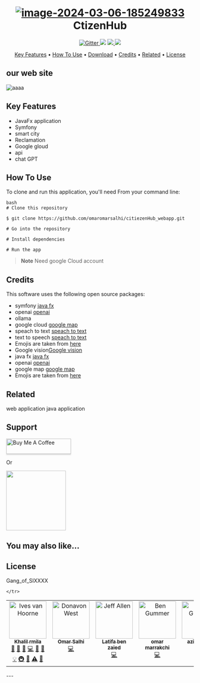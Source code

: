 
<h1 align="center">
  <br>
  <a href='https://postimg.cc/rz46fVNJ' target='_blank'><img src='https://i.postimg.cc/rz46fVNJ/image-2024-03-06-185249833.png' border='0' alt='image-2024-03-06-185249833'/></a>
  <br>
  CtizenHub
  <br>
</h1>

<p align="center">
  <a href="https://badge.fury.io/js/electron-markdownify">
    <img src="https://badge.fury.io/js/electron-markdownify.svg"
         alt="Gitter">
  </a>
  <a href="https://gitter.im/amitmerchant1990/electron-markdownify"><img src="https://badges.gitter.im/amitmerchant1990/electron-markdownify.svg"></a>
  <a href="https://saythanks.io/to/bullredeyes@gmail.com">
      <img src="https://img.shields.io/badge/SayThanks.io-%E2%98%BC-1EAEDB.svg">
  </a>
  <a href="https://www.paypal.me/AmitMerchant">
    <img src="https://img.shields.io/badge/$-donate-ff69b4.svg?maxAge=2592000&amp;style=flat">
  </a>
</p>

<p align="center">
  <a href="#key-features">Key Features</a> •
  <a href="#how-to-use">How To Use</a> •
  <a href="#download">Download</a> •
  <a href="#credits">Credits</a> •
  <a href="#related">Related</a> •
  <a href="#license">License</a>
</p>

## our web site 
![aaaa](https://github.com/omaromarsalhi/citiezenHub_webapp/assets/100521806/32b0114c-8657-43d1-b031-f8d3281e42e5)


## Key Features
*  JavaFx application
*  Symfony
*  smart city
*  Reclamation
*  Google gloud
*  api
*  chat GPT
  
## How To Use

To clone and run this application, you'll need  From your command line:

```
bash
# Clone this repository

$ git clone https://github.com/omaromarsalhi/citiezenHub_webapp.git

# Go into the repository

# Install dependencies

# Run the app

```

> **Note**
Need google Cloud account 

## Credits

This software uses the following open source packages:

- symfony [java fx]([https://nodejs.org/](https://openjfx.io))
- openai [openai]([https://github.com/chjj/marked](https://platform.openai.com/docs/overview))
- ollama 
- google cloud  [google map]([http://showdownjs.github.io/showdown/](https://console.cloud.google.com/apis/library/maps-backend.googleapis.com?hl=en&project=citizenhub-416011))
- speach to text [speach to text]([http://codemirror.net/](https://cloud.google.com/speech-to-text/?hl=en))
- text to speech [speach to text]([http://codemirror.net/](https://cloud.google.com/speech-to-text/?hl=en))
- Emojis are taken from [here](https://github.com/arvida/emoji-cheat-sheet.com)
- Google vision[Google vision]([http://electron.atom.io/](https://console.cloud.google.com/apis/library/vision.googleapis.com?project=citizenhub-416011))
- java fx [java fx]([https://nodejs.org/](https://openjfx.io))
- openai [openai]([https://github.com/chjj/marked](https://platform.openai.com/docs/overview))
- google map [google map]([http://showdownjs.github.io/showdown/](https://console.cloud.google.com/apis/library/maps-backend.googleapis.com?hl=en&project=citizenhub-416011))
- Emojis are taken from [here](https://github.com/arvida/emoji-cheat-sheet.com)

  
## Related
web application
java application
## Support

<a href="https://www.buymeacoffee.com/5Zn8Xh3l9" target="_blank"><img src="https://www.buymeacoffee.com/assets/img/custom_images/purple_img.png" alt="Buy Me A Coffee" style="height: 41px !important;width: 174px !important;box-shadow: 0px 3px 2px 0px rgba(190, 190, 190, 0.5) !important;-webkit-box-shadow: 0px 3px 2px 0px rgba(190, 190, 190, 0.5) !important;" ></a>

<p>Or</p> 

<a href="[https://www.patreon.com/amitmerchant](https://www.buymeacoffee.com/gamerkhaliv)">
	<img src="https://c5.patreon.com/external/logo/become_a_patron_button@2x.png" width="160">
</a>

## You may also like...


## License

Gang_of_SIXXXX

<table>
  <tbody>
    <tr>
      <td align="center" valign="top" width="14.28%"><a href="http://ivesvh.com"><img src="https://avatars0.githubusercontent.com/u/587016?v=3?s=100" width="100px;" alt="Ives van Hoorne"/><br /><sub><b>Khalil rmila</b></sub></a><br /><a href="#question-CompuIves" title="Answering Questions">💬</a> <a href="#blog-CompuIves" title="Blogposts">📝</a> <a href="https://github.com/codesandbox/codesandbox-client/issues?q=author%3ACompuIves" title="Bug reports">🐛</a> <a href="https://github.com/codesandbox/codesandbox-client/commits?author=CompuIves" title="Code">💻</a> <a href="#design-CompuIves" title="Design">🎨</a> <a href="https://github.com/codesandbox/codesandbox-client/commits?author=CompuIves" title="Documentation">📖</a> <a href="#example-CompuIves" title="Examples">💡</a> <a href="#infra-CompuIves" title="Infrastructure (Hosting, Build-Tools, etc)">🚇</a> <a href="https://github.com/codesandbox/codesandbox-client/pulls?q=is%3Apr+reviewed-by%3ACompuIves" title="Reviewed Pull Requests">👀</a> <a href="https://github.com/codesandbox/codesandbox-client/commits?author=CompuIves" title="Tests">⚠️</a> <a href="#tool-CompuIves" title="Tools">🔧</a></td>
      <td align="center" valign="top" width="14.28%"><a href="http://donavon.com"><img src="https://avatars0.githubusercontent.com/u/887639?v=3?s=100" width="100px;" alt="Donavon West"/><br /><sub><b>Omar Salhi</b></sub></a><br /><a href="https://github.com/codesandbox/codesandbox-client/commits?author=donavon" title="Code">💻</a></td>
      <td align="center" valign="top" width="14.28%"><a href="http://www.jeffallen.io/"><img src="https://avatars0.githubusercontent.com/u/5266810?v=3?s=100" width="100px;" alt="Jeff Allen"/><br /><sub><b>Latifa ben zaied</b></sub></a><br /><a href="https://github.com/codesandbox/codesandbox-client/commits?author=vueu" title="Code">💻</a></td>
      <td align="center" valign="top" width="14.28%"><a href="https://github.com/bengummer"><img src="https://avatars0.githubusercontent.com/u/1089897?v=3?s=100" width="100px;" alt="Ben Gummer"/><br /><sub><b>omar marrakchi</b></sub></a><br /><a href="https://github.com/codesandbox/codesandbox-client/commits?author=bengummer" title="Code">💻</a></td>
      <td align="center" valign="top" width="14.28%"><a href="http://twitter.com/faceyspacey"><img src="https://avatars3.githubusercontent.com/u/154732?v=3?s=100" width="100px;" alt="James Gillmore"/><br /><sub><b>aziz gamty</b></sub></a><br /><a href="https://github.com/codesandbox/codesandbox-client/commits?author=faceyspacey" title="Code">💻</a> <a href="https://github.com/codesandbox/codesandbox-client/issues?q=author%3Afaceyspacey" title="Bug reports">🐛</a></td>
	    
    </tr>

  </tbody>
</table>
---


